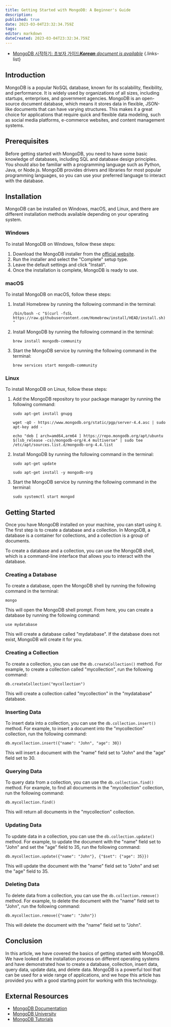 ```yaml
---
title: Getting Started with MongoDB: A Beginner's Guide
description: 
published: true
date: 2023-03-04T23:32:34.759Z
tags: 
editor: markdown
dateCreated: 2023-03-04T23:32:34.759Z
---
```


- [MongoDB 시작하기: 초보자 가이드***Korean** document is available*](/ko/Knowledge-base/NoSQL/getting-started-with-mongodb-a-beginner-s-guide)
{.links-list}
## Introduction

MongoDB is a popular NoSQL database, known for its scalability, flexibility, and performance. It is widely used by organizations of all sizes, including startups, enterprises, and government agencies. MongoDB is an open-source document database, which means it stores data in flexible, JSON-like documents that can have varying structures. This makes it a great choice for applications that require quick and flexible data modeling, such as social media platforms, e-commerce websites, and content management systems.

## Prerequisites

Before getting started with MongoDB, you need to have some basic knowledge of databases, including SQL and database design principles. You should also be familiar with a programming language such as Python, Java, or Node.js. MongoDB provides drivers and libraries for most popular programming languages, so you can use your preferred language to interact with the database. 

## Installation

MongoDB can be installed on Windows, macOS, and Linux, and there are different installation methods available depending on your operating system. 

### Windows

To install MongoDB on Windows, follow these steps:

1. Download the MongoDB installer from the [official website](https://www.mongodb.com/try/download/community).
2. Run the installer and select the "Complete" setup type.
3. Leave the default settings and click "Install".
4. Once the installation is complete, MongoDB is ready to use.

### macOS

To install MongoDB on macOS, follow these steps:

1. Install Homebrew by running the following command in the terminal:

   ```/bin/bash -c "$(curl -fsSL https://raw.githubusercontent.com/Homebrew/install/HEAD/install.sh)"```
   
2. Install MongoDB by running the following command in the terminal:

   ```brew install mongodb-community```
   
3. Start the MongoDB service by running the following command in the terminal:

   ```brew services start mongodb-community```
   
### Linux

To install MongoDB on Linux, follow these steps:

1. Add the MongoDB repository to your package manager by running the following command:

   ```sudo apt-get install gnupg```
   
   ```wget -qO - https://www.mongodb.org/static/pgp/server-4.4.asc | sudo apt-key add -```
   
   ```echo "deb [ arch=amd64,arm64 ] https://repo.mongodb.org/apt/ubuntu $(lsb_release -cs)/mongodb-org/4.4 multiverse" | sudo tee /etc/apt/sources.list.d/mongodb-org-4.4.list```
   
2. Install MongoDB by running the following command in the terminal:

   ```sudo apt-get update```
   
   ```sudo apt-get install -y mongodb-org```
   
3. Start the MongoDB service by running the following command in the terminal:

   ```sudo systemctl start mongod```
   
## Getting Started

Once you have MongoDB installed on your machine, you can start using it. The first step is to create a database and a collection. In MongoDB, a database is a container for collections, and a collection is a group of documents. 

To create a database and a collection, you can use the MongoDB shell, which is a command-line interface that allows you to interact with the database. 

### Creating a Database

To create a database, open the MongoDB shell by running the following command in the terminal:

```mongo```

This will open the MongoDB shell prompt. From here, you can create a database by running the following command:

```use mydatabase```

This will create a database called "mydatabase". If the database does not exist, MongoDB will create it for you. 

### Creating a Collection

To create a collection, you can use the `db.createCollection()` method. For example, to create a collection called "mycollection", run the following command:

```db.createCollection("mycollection")```

This will create a collection called "mycollection" in the "mydatabase" database. 

### Inserting Data

To insert data into a collection, you can use the `db.collection.insert()` method. For example, to insert a document into the "mycollection" collection, run the following command:

```db.mycollection.insert({"name": "John", "age": 30})```

This will insert a document with the "name" field set to "John" and the "age" field set to 30. 

### Querying Data

To query data from a collection, you can use the `db.collection.find()` method. For example, to find all documents in the "mycollection" collection, run the following command:

```db.mycollection.find()```

This will return all documents in the "mycollection" collection. 

### Updating Data

To update data in a collection, you can use the `db.collection.update()` method. For example, to update the document with the "name" field set to "John" and set the "age" field to 35, run the following command:

```db.mycollection.update({"name": "John"}, {"$set": {"age": 35}})```

This will update the document with the "name" field set to "John" and set the "age" field to 35. 

### Deleting Data

To delete data from a collection, you can use the `db.collection.remove()` method. For example, to delete the document with the "name" field set to "John", run the following command:

```db.mycollection.remove({"name": "John"})```

This will delete the document with the "name" field set to "John". 

## Conclusion

In this article, we have covered the basics of getting started with MongoDB. We have looked at the installation process on different operating systems and have demonstrated how to create a database, collection, insert data, query data, update data, and delete data. MongoDB is a powerful tool that can be used for a wide range of applications, and we hope this article has provided you with a good starting point for working with this technology.

## External Resources

- [MongoDB Documentation](https://docs.mongodb.com/)
- [MongoDB University](https://university.mongodb.com/)
- [MongoDB Tutorials](https://www.tutorialspoint.com/mongodb/index.htm)